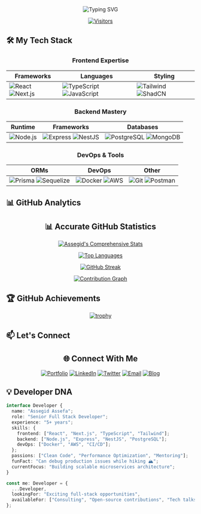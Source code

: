 <div align="center">
  <img src="https://readme-typing-svg.demolab.com?font=Fira+Code&weight=600&size=28&duration=3000&pause=1000&color=58A6FF&center=true&vCenter=true&width=500&lines=Hi+there%2C+I'm+Assegid+Assefa;Senior+Full+Stack+Developer;5%2B+years+of+experience;Open+Source+Contributor" alt="Typing SVG" />
</div>

<div align="center">
  
[![Visitors](https://komarev.com/ghpvc/?username=assegidasefa&label=Profile%20Views&color=0e75b6&style=flat)](https://github.com/assegidasefa)


</div>

## 🛠️ My Tech Stack

<div align="center">

### **Frontend Expertise**
  
| Frameworks | Languages | Styling |
|------------|-----------|---------|
| ![React](https://img.shields.io/badge/-React-61DAFB?style=for-the-badge&logo=react&logoColor=black) ![Next.js](https://img.shields.io/badge/-Next.js-000000?style=for-the-badge&logo=next.js&logoColor=white) | ![TypeScript](https://img.shields.io/badge/-TypeScript-3178C6?style=for-the-badge&logo=typescript&logoColor=white) ![JavaScript](https://img.shields.io/badge/-JavaScript-F7DF1E?style=for-the-badge&logo=javascript&logoColor=black) | ![Tailwind](https://img.shields.io/badge/-Tailwind-38B2AC?style=for-the-badge&logo=tailwind-css&logoColor=white) ![ShadCN](https://img.shields.io/badge/-ShadCN_UI-000000?style=for-the-badge) |

### **Backend Mastery**
  
| Runtime | Frameworks | Databases |
|---------|------------|-----------|
| ![Node.js](https://img.shields.io/badge/-Node.js-339933?style=for-the-badge&logo=node.js&logoColor=white) | ![Express](https://img.shields.io/badge/-Express.js-000000?style=for-the-badge&logo=express&logoColor=white) ![NestJS](https://img.shields.io/badge/-NestJS-E0234E?style=for-the-badge&logo=nestjs&logoColor=white) | ![PostgreSQL](https://img.shields.io/badge/-PostgreSQL-4169E1?style=for-the-badge&logo=postgresql&logoColor=white) ![MongoDB](https://img.shields.io/badge/-MongoDB-47A248?style=for-the-badge&logo=mongodb&logoColor=white) |

### **DevOps & Tools**
  
| ORMs | DevOps | Other |
|------|--------|-------|
| ![Prisma](https://img.shields.io/badge/-Prisma-2D3748?style=for-the-badge&logo=prisma&logoColor=white) ![Sequelize](https://img.shields.io/badge/-Sequelize-52B0E7?style=for-the-badge&logo=sequelize&logoColor=white) | ![Docker](https://img.shields.io/badge/-Docker-2496ED?style=for-the-badge&logo=docker&logoColor=white) ![AWS](https://img.shields.io/badge/-AWS-232F3E?style=for-the-badge&logo=amazon-aws&logoColor=white) | ![Git](https://img.shields.io/badge/-Git-F05032?style=for-the-badge&logo=git&logoColor=white) ![Postman](https://img.shields.io/badge/-Postman-FF6C37?style=for-the-badge&logo=postman&logoColor=white) |

</div>

## 📊 GitHub Analytics

<div align="center">

## 📊 Accurate GitHub Statistics

[![Assegid's Comprehensive Stats](https://github-readme-stats.vercel.app/api?username=assegidasefa&show_icons=true&theme=github_dark&hide_border=true&include_all_commits=true&count_private=true&custom_title=Assegid's%20Development%20Activity)](https://github.com/assegidasefa)

[![Top Languages](https://github-readme-stats.vercel.app/api/top-langs/?username=assegidasefa&layout=compact&theme=github_dark&hide_border=true&langs_count=8&count_private=true)](https://github.com/assegidasefa)

[![GitHub Streak](https://streak-stats.demolab.com?user=assegidasefa&theme=github-dark&hide_border=true&date_format=M%20j%5B%2C%20Y%5D&mode=weekly)](https://git.io/streak-stats)

[![Contribution Graph](https://github-readme-activity-graph.vercel.app/graph?username=assegidasefa&theme=github-dark&hide_border=true&area=true&custom_title=Contribution%20Timeline)](https://github.com/assegidasefa)

</div>

## 🏆 GitHub Achievements

<div align="center">

[![trophy](https://github-profile-trophy.vercel.app/?username=assegidasefa&theme=github&no-frame=true&no-bg=true&row=2&column=4&margin-w=15&margin-h=15)](https://github.com/ryo-ma/github-profile-trophy)

</div>



## 📫 Let's Connect

<div align="center">

## 🌐 Connect With Me

[![Portfolio](https://img.shields.io/badge/-Portfolio-FF7139?style=for-the-badge&logo=firefox&logoColor=white)](https://portfolio-2025-two-gamma.vercel.app/)
[![LinkedIn](https://img.shields.io/badge/-LinkedIn-0077B5?style=for-the-badge&logo=linkedin&logoColor=white)](https://www.linkedin.com/in/assegid-assefa/)
[![Twitter](https://img.shields.io/badge/-Twitter-1DA1F2?style=for-the-badge&logo=twitter&logoColor=white)](https://twitter.com/assegidassefa7)
[![Email](https://img.shields.io/badge/-Email-D14836?style=for-the-badge&logo=gmail&logoColor=white)](mailto:assegidassefa7@gmail.com)
[![Blog](https://img.shields.io/badge/-Tech_Blog-FF5722?style=for-the-badge&logo=medium&logoColor=white)](https://portfolio-2025-two-gamma.vercel.app/blog/)

</div>

## 💡 Developer DNA

```typescript
interface Developer {
  name: "Assegid Assefa";
  role: "Senior Full Stack Developer";
  experience: "5+ years";
  skills: {
    frontend: ["React", "Next.js", "TypeScript", "Tailwind"];
    backend: ["Node.js", "Express", "NestJS", "PostgreSQL"];
    devOps: ["Docker", "AWS", "CI/CD"];
  };
  passions: ["Clean Code", "Performance Optimization", "Mentoring"];
  funFact: "Can debug production issues while hiking 🏔️";
  currentFocus: "Building scalable microservices architecture";
}

const me: Developer = {
  ...Developer,
  lookingFor: "Exciting full-stack opportunities",
  availableFor: ["Consulting", "Open-source contributions", "Tech talks"]
};
